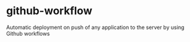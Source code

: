 # github-workflow
Automatic deployment on push of any application to the server by using Github workflows
